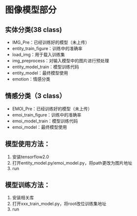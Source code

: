 # 图像模型部分
## 实体分类(38 class)
- IMG_Pre：已经训练好的模型（未上传）
- entity_train_figure：训练中的准确率
- load_img：用于载入训练集
- img_preprocess：对输入模型中的图片进行预处理
- entity_model_train：模型训练代码
- entity_model：最终模型使用
- emotion：情感分类
## 情感分类（3 class）
- EMOI_Pre：已经训练好的模型（未上传）
- emoi_train_figure：训练中的准确率
- emoi_model_train：模型训练代码
- emoi_model：最终模型使用
## 模型使用方法：
1. 安装tensorflow2.0
2. 打开entity_model.py/emoi_model.py，将path更改为图片地址
3. run
## 模型训练方法：
1. 安装相关库
2. 打开xxx_train_model.py，将root改位训练集地址
3. run
